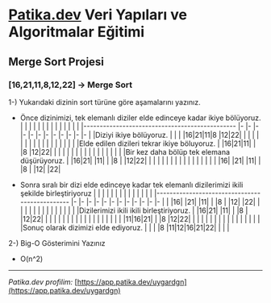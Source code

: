 # [Patika.dev](https://app.patika.dev/) Veri Yapıları ve Algoritmalar Eğitimi

## Merge Sort Projesi

### [16,21,11,8,12,22] -> Merge Sort
1-) Yukarıdaki dizinin sort türüne göre aşamalarını yazınız.

- Önce dizinimizi, tek elemanlı diziler elde edinceye kadar ikiye bölüyoruz.
|                                                 |  |  |  |  |  |  |  |  |  |  |  |  |
|-----------------------------------------------  |- |- |- |- |- |- |- |- |- |- |- |- |
|Diziyi ikiye bölüyoruz.                          |  |  |  |16|21|11|8 |12|22|  |  |  |
|                                                 |  |  |  |  |  |  |  |  |  |  |  |  |
|Elde edilen dizileri tekrar ikiye böluyoruz.     |  |16|21|11|  |  |8 |12|22|  |  |
|                                                 |  |  |  |  |  |  |  |  |  |  |  |  |
|Bir kez daha bölüp tek elemana düşürüyoruz.      |  |16|21|  |11|  |  |8 |  |12|22|  |
|                                                 |  |  |  |  |  |  |  |  |  |  |  |  |
|                                                 |16|  |21|  |11|  |  |8 |  |12|  |22|

- Sonra sıralı bir dizi elde edinceye kadar tek elemanlı dizilerimizi ikili şekilde birleştiriyoruz
|                                                |  |  |  |  |  |  |  |  |  |  |  |  |
|----------------------------------------------- |- |- |- |- |- |- |- |- |- |- |- |- |
|                                                |16|  |21|  |11|  |  |8 |  |12|  |22|
|                                                |  |  |  |  |  |  |  |  |  |  |  |  |
|Dizilerimizi ikili ikili birleştiriyoruz.       |  |16|21|  |11|  |  |8 |  |12|22|  |
|                                                |  |  |  |  |  |  |  |  |  |  |  |  |
|                                                |  |  |11|16|21|  |  |8 |12|22|  |  |
|                                                |  |  |  |  |  |  |  |  |  |  |  |  |
|Sonuç olarak dizimizi elde ediyoruz.            |  |  |  |8 |11|12|16|21|22|  |  |  |

 2-) Big-O Gösterimini Yazınız
 - O(n^2)

---

_Patika.dev profilim:_ [https://app.patika.dev/uygardgn](https://app.patika.dev/uygardgn)